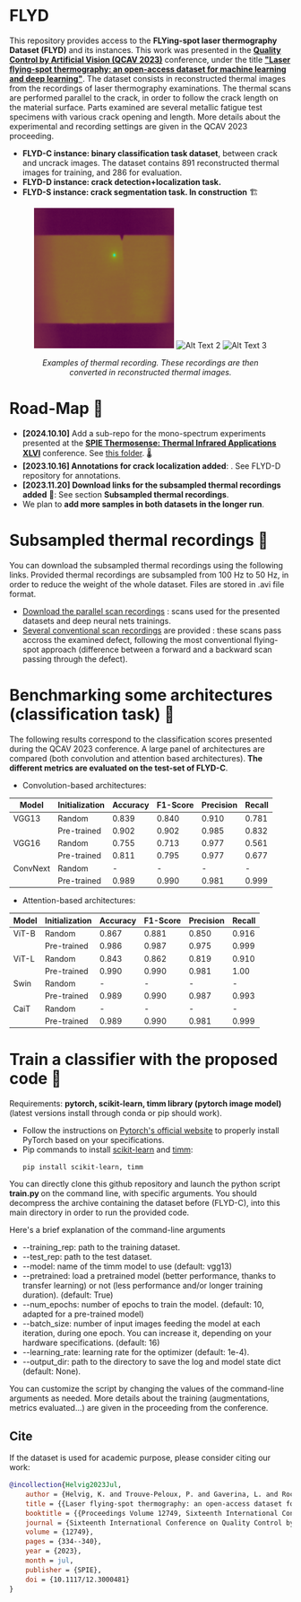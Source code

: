 # FLYD
This repository provides access to the **FLYing-spot laser thermography Dataset (FLYD)** and its instances. This work was presented in the [**Quality Control by Artificial Vision (QCAV 2023)**](https://qcav2023.sciencesconf.org/) conference, under the title [**"Laser flying-spot thermography: an open-access dataset for machine learning and deep learning"**](https://www.spiedigitallibrary.org/conference-proceedings-of-spie/12749/127491A/Laser-flying-spot-thermography--an-open-access-dataset-for/10.1117/12.3000481.short). The dataset consists in reconstructed thermal images from the recordings of laser thermography examinations. The thermal scans are performed parallel to the crack, in order to follow the crack length on the material surface. Parts examined are several metallic fatigue test specimens with various crack opening and length. More details about the experimental and recording settings are given in the QCAV 2023 proceeding.

- **FLYD-C instance: binary classification task dataset**, between crack and uncrack images. The dataset contains 891 reconstructed thermal images for training, and 286 for evaluation.
- **FLYD-D instance: crack detection+localization task.**	
- **FLYD-S instance: crack segmentation task. In construction** :building_construction:	

<!-- Align images to the center -->
<figure>
<p align="center">
  <img src="illustrations\example_scan1.gif" alt="Alt Text 1" width="250" height="250">
  <img src="illustrations\example_scan2.gif" alt="Alt Text 2" width="250" height="250">
  <img src="illustrations\example_scan3.gif" alt="Alt Text 3" width="250" height="250">
</p>
<figcaption style="text-align: center; font-style: italic;"> <p> <i> Examples of thermal recording. These recordings are then converted in reconstructed thermal images. </i> </p> </figcaption>
</figure>

# Road-Map :construction:

- __[2024.10.10]__ Add a sub-repo for the mono-spectrum experiments presented at the [__SPIE Thermosense: Thermal Infrared Applications XLVI__](https://doi.org/10.1117/12.3013537) conference. See [this folder](https://github.com/kevinhelvig/FLYD/tree/main/Thermosense_experiments). :thermometer:
-  **[2023.10.16] Annotations for crack localization added**: . See FLYD-D repository for annotations. 
-  **[2023.11.20] Download links for the subsampled thermal recordings added** :robot:: See section **Subsampled thermal recordings**.
-  We plan to **add more samples in both datasets in the longer run**.

# Subsampled thermal recordings :movie_camera:
You can download the subsampled thermal recordings using the following links. Provided thermal recordings are subsampled from 100 Hz to 50 Hz, in order to reduce the weight of the whole dataset. Files are stored in .avi file format. 
- [Download the parallel scan recordings](https://zenodo.org/records/10160129/files/FLYD_Movies.zip?download=1) : scans used for the presented datasets and deep neural nets trainings.
- [Several conventional scan recordings](https://zenodo.org/records/10160129/files/FLYD-perp.zip?download=1) are provided : these scans pass accross the examined defect, following the most conventional flying-spot approach (difference between a forward and a backward scan passing through the defect).

# Benchmarking some architectures (classification task) :memo:
The following results correspond to the classification scores presented during the QCAV 2023 conference. A large panel of architectures are compared (both convolution and attention based architectures). **The different metrics are evaluated on the test-set of FLYD-C**.

- Convolution-based architectures:

| Model           | Initialization | Accuracy |  F1-Score | Precision | Recall |
|-----------------|----------------|----------|-----------|-----------|--------|
| VGG13           | Random         | 0.839    | 0.840     | 0.910     | 0.781  |
|                 | Pre-trained    | 0.902    | 0.902     | 0.985     | 0.832  |
| VGG16           | Random         | 0.755    | 0.713     | 0.977     | 0.561  |
|                 | Pre-trained    | 0.811    | 0.795     | 0.977     | 0.677  |
| ConvNext        | Random         | -        | -         | -         | -      |
|                 | Pre-trained    | 0.989    | 0.990     | 0.981     | 0.999  |


- Attention-based architectures: 

| Model           | Initialization | Accuracy |  F1-Score | Precision | Recall |
|-----------------|----------------|----------|-----------|-----------|--------|
| ViT-B           | Random         | 0.867    | 0.881     | 0.850     | 0.916  |
|                 | Pre-trained    | 0.986    | 0.987     | 0.975     | 0.999  |
| ViT-L           | Random         | 0.843    | 0.862     | 0.819     | 0.910  |
|                 | Pre-trained    | 0.990    | 0.990     | 0.981     | 1.00   |
| Swin            | Random         | -        | -         | -         | -      |
|                 | Pre-trained    | 0.989     | 0.990    | 0.987     | 0.993  |
| CaiT            | Random         | -        | -         | -         | -      |
|                 | Pre-trained    | 0.989     | 0.990    | 0.981     | 0.999  |

# Train a classifier with the proposed code :rocket:	
Requirements: **pytorch, scikit-learn, timm library (pytorch image model)** (latest versions install through conda or pip should work).
- Follow the instructions on [Pytorch's official website](https://pytorch.org/) to properly install PyTorch based on your specifications.
- Pip commands to install [scikit-learn](https://scikit-learn.org/stable/) and [timm](https://timm.fast.ai/):
  ```
  pip install scikit-learn, timm 
  ```

You can directly clone this github repository and launch the python script <strong> train.py </strong> on the command line, with specific arguments. You should decompress the archive containing the dataset before (FLYD-C), into this main directory in order to run the provided code.

Here's a brief explanation of the command-line arguments
- --training_rep: path to the training dataset.
- --test_rep: path to the test dataset.
- --model: name of the timm model to use (default: vgg13)
- --pretrained: load a pretrained model (better performance, thanks to transfer learning) or not (less performance and/or longer training duration). (default: True)  
- --num_epochs: number of epochs to train the model. (default: 10, adapted for a pre-trained model) 
- --batch_size: number of input images feeding the model at each iteration, during one epoch. You can increase it, depending on your hardware specifications. (default: 16) 
- --learning_rate: learning rate for the optimizer (default: 1e-4).
- --output_dir: path to the directory to save the log and model state dict (default: None).

You can customize the script by changing the values of the command-line arguments as needed. More details about the training (augmentations, metrics evaluated...) are given in the proceeding from the conference. 

## Cite
If the dataset is used for academic purpose, please consider citing our work: 

```bibtex
@incollection{Helvig2023Jul,
	author = {Helvig, K. and Trouve-Peloux, P. and Gaverina, L. and Roche, J.-M. and Abeloos, B. and Pradere, C.},
	title = {{Laser flying-spot thermography: an open-access dataset for machine learning and deep learning}},
	booktitle = {{Proceedings Volume 12749, Sixteenth International Conference on Quality Control by Artificial Vision}},
	journal = {Sixteenth International Conference on Quality Control by Artificial Vision},
	volume = {12749},
	pages = {334--340},
	year = {2023},
	month = jul,
	publisher = {SPIE},
	doi = {10.1117/12.3000481}
}
```
